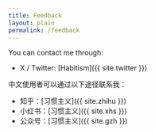 ```yaml
---
title: Feedback
layout: plain
permalink: /feedback
---
```


You can contact me through:

- X / Twitter: [Habitism]({{ site.twitter }})

中文使用者可以通过以下途径联系我：

- 知乎：[习惯主义]({{ site.zhihu }})
- 小红书：[习惯主义]({{ site.xhs }})
- 公众号：[习惯主义]({{ site.gzh }})